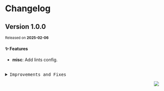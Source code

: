 <a name="readme-top"></a>

# Changelog

## Version 1.0.0

<sup>Released on **2025-02-06**</sup>

#### ✨ Features

- **misc**: Add lints config.

<br/>

<details>
<summary><kbd>Improvements and Fixes</kbd></summary>

#### What's improved

- **misc**: Add lints config ([1792dde](https://github.com/lobehub/lobe-lint/commit/1792dde))

</details>

<div align="right">

[![](https://img.shields.io/badge/-BACK_TO_TOP-151515?style=flat-square)](#readme-top)

</div>
